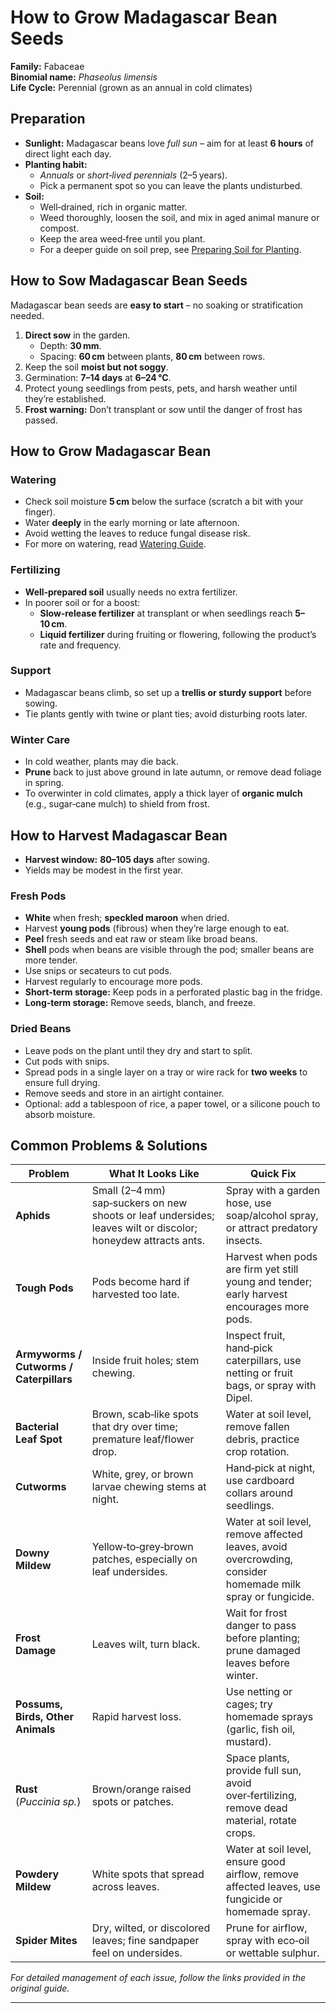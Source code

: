 # How to Grow Madagascar Bean Seeds

**Family:** Fabaceae  
**Binomial name:** _Phaseolus limensis_  
**Life Cycle:** Perennial (grown as an annual in cold climates)

## Preparation

- **Sunlight:** Madagascar beans love *full sun* – aim for at least **6 hours** of direct light each day.  
- **Planting habit:**  
  - *Annuals* or *short‑lived perennials* (2–5 years).  
  - Pick a permanent spot so you can leave the plants undisturbed.  
- **Soil:**  
  - Well‑drained, rich in organic matter.  
  - Weed thoroughly, loosen the soil, and mix in aged animal manure or compost.  
  - Keep the area weed‑free until you plant.  
  - For a deeper guide on soil prep, see [Preparing Soil for Planting](#).

## How to Sow Madagascar Bean Seeds

Madagascar bean seeds are **easy to start** – no soaking or stratification needed.

1. **Direct sow** in the garden.  
   - Depth: **30 mm**.  
   - Spacing: **60 cm** between plants, **80 cm** between rows.  
2. Keep the soil **moist but not soggy**.  
3. Germination: **7–14 days** at **6–24 °C**.  
4. Protect young seedlings from pests, pets, and harsh weather until they’re established.  
5. **Frost warning:** Don’t transplant or sow until the danger of frost has passed.

## How to Grow Madagascar Bean

### Watering

- Check soil moisture **5 cm** below the surface (scratch a bit with your finger).  
- Water **deeply** in the early morning or late afternoon.  
- Avoid wetting the leaves to reduce fungal disease risk.  
- For more on watering, read [Watering Guide](#).

### Fertilizing

- **Well‑prepared soil** usually needs no extra fertilizer.  
- In poorer soil or for a boost:  
  - **Slow‑release fertilizer** at transplant or when seedlings reach **5–10 cm**.  
  - **Liquid fertilizer** during fruiting or flowering, following the product’s rate and frequency.

### Support

- Madagascar beans climb, so set up a **trellis or sturdy support** before sowing.  
- Tie plants gently with twine or plant ties; avoid disturbing roots later.

### Winter Care

- In cold weather, plants may die back.  
- **Prune** back to just above ground in late autumn, or remove dead foliage in spring.  
- To overwinter in cold climates, apply a thick layer of **organic mulch** (e.g., sugar‑cane mulch) to shield from frost.

## How to Harvest Madagascar Bean

- **Harvest window:** **80–105 days** after sowing.  
- Yields may be modest in the first year.

### Fresh Pods

- **White** when fresh; **speckled maroon** when dried.  
- Harvest **young pods** (fibrous) when they’re large enough to eat.  
- **Peel** fresh seeds and eat raw or steam like broad beans.  
- **Shell** pods when beans are visible through the pod; smaller beans are more tender.  
- Use snips or secateurs to cut pods.  
- Harvest regularly to encourage more pods.  
- **Short‑term storage:** Keep pods in a perforated plastic bag in the fridge.  
- **Long‑term storage:** Remove seeds, blanch, and freeze.

### Dried Beans

- Leave pods on the plant until they dry and start to split.  
- Cut pods with snips.  
- Spread pods in a single layer on a tray or wire rack for **two weeks** to ensure full drying.  
- Remove seeds and store in an airtight container.  
- Optional: add a tablespoon of rice, a paper towel, or a silicone pouch to absorb moisture.

## Common Problems & Solutions

| Problem | What It Looks Like | Quick Fix |
|---------|--------------------|-----------|
| **Aphids** | Small (2–4 mm) sap‑suckers on new shoots or leaf undersides; leaves wilt or discolor; honeydew attracts ants. | Spray with a garden hose, use soap/alcohol spray, or attract predatory insects. |
| **Tough Pods** | Pods become hard if harvested too late. | Harvest when pods are firm yet still young and tender; early harvest encourages more pods. |
| **Armyworms / Cutworms / Caterpillars** | Inside fruit holes; stem chewing. | Inspect fruit, hand‑pick caterpillars, use netting or fruit bags, or spray with Dipel. |
| **Bacterial Leaf Spot** | Brown, scab‑like spots that dry over time; premature leaf/flower drop. | Water at soil level, remove fallen debris, practice crop rotation. |
| **Cutworms** | White, grey, or brown larvae chewing stems at night. | Hand‑pick at night, use cardboard collars around seedlings. |
| **Downy Mildew** | Yellow‑to‑grey‑brown patches, especially on leaf undersides. | Water at soil level, remove affected leaves, avoid overcrowding, consider homemade milk spray or fungicide. |
| **Frost Damage** | Leaves wilt, turn black. | Wait for frost danger to pass before planting; prune damaged leaves before winter. |
| **Possums, Birds, Other Animals** | Rapid harvest loss. | Use netting or cages; try homemade sprays (garlic, fish oil, mustard). |
| **Rust** (_Puccinia sp._) | Brown/orange raised spots or patches. | Space plants, provide full sun, avoid over‑fertilizing, remove dead material, rotate crops. |
| **Powdery Mildew** | White spots that spread across leaves. | Water at soil level, ensure good airflow, remove affected leaves, use fungicide or homemade spray. |
| **Spider Mites** | Dry, wilted, or discolored leaves; fine sandpaper feel on undersides. | Prune for airflow, spray with eco‑oil or wettable sulphur. |

*For detailed management of each issue, follow the links provided in the original guide.*

---
